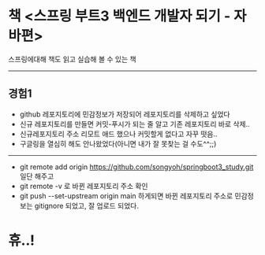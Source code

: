# 책 <스프링 부트3 백엔드 개발자 되기 - 자바편> 

스프링에대해 책도 읽고 실습해 볼 수 있는 책

---

## 경험1

* github 레포지토리에 민감정보가 저장되어 레포지토리를 삭제하고 싶었다
* 신규 레포지토리를 만들면 커밋-푸시가 되는 줄 알고 기존 레포지토리 바로 삭제..
* 신규레포지토리 주소 리모트 애드 했으나 커밋할게 없다고 자꾸 떳음..
* 구글링을 열심히 해도 안나왔었다(아니면 내가 잘 못찾는 걸 수도^^;;)
---
* git remote add origin https://github.com/songyoh/springboot3_study.git 일단 해주고
*  git remote -v 로 바뀐 레포지토리 주소 확인
* git push --set-upstream origin main 하게되면 바뀐 레포지토리 주소로 민감정보는 gitignore 되었고, 잘 업로드 되었다.

# 휴..!